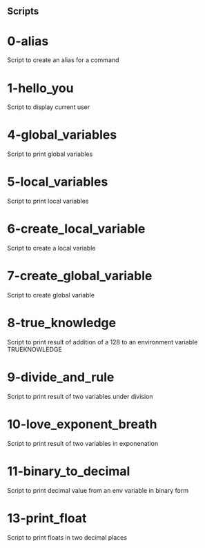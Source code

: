 ## Scripts

# 0-alias
Script to create an alias for a command

# 1-hello_you
Script to display current user

# 4-global_variables
Script to print global variables

# 5-local_variables
Script to print local variables

# 6-create_local_variable
Script to create a local variable

# 7-create_global_variable
Script to create global variable

# 8-true_knowledge
Script to print result of addition of a 128 to an environment variable TRUEKNOWLEDGE

# 9-divide_and_rule
Script to print result of two variables under division

# 10-love_exponent_breath
Script to print result of two variables in exponenation

# 11-binary_to_decimal
Script to print decimal value from an env variable in binary form

# 13-print_float
Script to print floats in two decimal places

